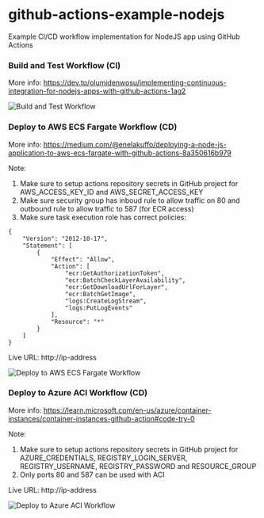 # github-actions-example-nodejs
Example CI/CD workflow implementation for NodeJS app using GitHub Actions

### Build and Test Workflow (CI)
More info: https://dev.to/olumidenwosu/implementing-continuous-integration-for-nodejs-apps-with-github-actions-1ag2

![Build and Test Workflow](https://github.com/dimonets/github-actions-example-nodejs/actions/workflows/build-and-test.yml/badge.svg)

### Deploy to AWS ECS Fargate Workflow (CD)
More info: https://medium.com/@enelakuffo/deploying-a-node-js-application-to-aws-ecs-fargate-with-github-actions-8a350616b979

Note:
1. Make sure to setup actions repository secrets in GitHub project for AWS_ACCESS_KEY_ID and AWS_SECRET_ACCESS_KEY
2. Make sure security group has inboud rule to allow traffic on 80 and outbound rule to allow traffic to 587 (for ECR access)
3. Make sure task execution role has correct policies:

```
{
    "Version": "2012-10-17",
    "Statement": [
        {
            "Effect": "Allow",
            "Action": [
                "ecr:GetAuthorizationToken",
                "ecr:BatchCheckLayerAvailability",
                "ecr:GetDownloadUrlForLayer",
                "ecr:BatchGetImage",
                "logs:CreateLogStream",
                "logs:PutLogEvents"
            ],
            "Resource": "*"
        }
    ]
}
```

Live URL: http://ip-address

![Deploy to AWS ECS Fargate Workflow](https://github.com/dimonets/github-actions-example-nodejs/actions/workflows/deploy-aws-ecs-fargate.yml/badge.svg)

### Deploy to Azure ACI Workflow (CD)
More info: https://learn.microsoft.com/en-us/azure/container-instances/container-instances-github-action#code-try-0

Note:
1. Make sure to setup actions repository secrets in GitHub project for AZURE_CREDENTIALS, REGISTRY_LOGIN_SERVER, REGISTRY_USERNAME, REGISTRY_PASSWORD and RESOURCE_GROUP
2. Only ports 80 and 587 can be used with ACI

Live URL: http://ip-address

![Deploy to Azure ACI Workflow](https://github.com/dimonets/github-actions-example-nodejs/actions/workflows/deploy-azure-aci.yml/badge.svg)